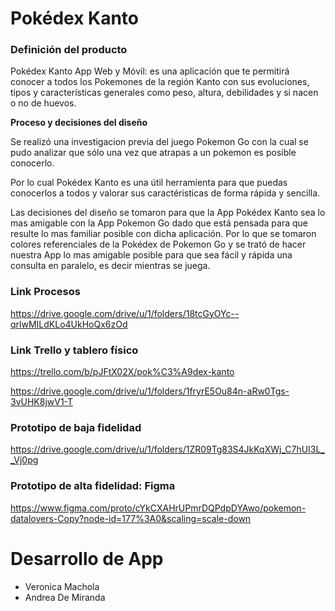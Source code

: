 # Pokédex Kanto

### Definición del producto

Pokédex Kanto App Web y Móvil: es una aplicación que te permitirá conocer a todos los Pokemones de la región Kanto con sus evoluciones, tipos y características generales como peso, altura, debilidades y si nacen o no de huevos.
 
**Proceso y decisiones del diseño**

Se realizó una investigacion previa del juego Pokemon Go con la cual se pudo analizar que sólo una vez que atrapas a un pokemon es posible conocerlo. 

Por lo cual Pokédex Kanto es una útil herramienta para que puedas conocerlos a todos y valorar sus caractéristicas de forma rápida y sencilla.

Las decisiones del diseño se tomaron para que la App Pokédex Kanto sea lo mas amigable con la App Pokemon Go dado que está pensada para que resulte lo mas familiar posible con dicha aplicación. Por lo que se tomaron colores referenciales de la Pokédex de Pokemon Go y se trató de hacer nuestra App lo mas amigable posible para que sea fácil y rápida una consulta en paralelo, es decir mientras se juega.


### Link Procesos ###
https://drive.google.com/drive/u/1/folders/18tcGyOYc--qrlwMILdKLo4UkHoQx6zOd


### Link Trello y tablero físico ###
https://trello.com/b/pJFtX02X/pok%C3%A9dex-kanto

https://drive.google.com/drive/u/1/folders/1fryrE5Ou84n-aRw0Tgs-3vUHK8jwV1-T


### Prototipo de baja fidelidad ###

https://drive.google.com/drive/u/1/folders/1ZR09Tg83S4JkKqXWj_C7hUI3L__Vj0pg


### Prototipo de alta fidelidad: Figma ###

https://www.figma.com/proto/cYkCXAHrUPmrDQPdpDYAwo/pokemon-datalovers-Copy?node-id=177%3A0&scaling=scale-down


# Desarrollo de App #
* Veronica Machola
* Andrea De Miranda